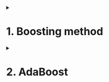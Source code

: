 <details>
<summary><h1>1. Boosting method</h1></summary>

## 1.1 Boosting principals and procedure

Boosting is a well-known ensemble learning strategy that combines the predictions of numerous base models to produce a more robust overall model.

>Unlike many ML models which focus on high quality prediction done by a single model, boosting algorithms seek to improve the prediction power by training a sequence of weak models, each compensating the weaknesses of its predecessors.

>![Python_File_Operation](https://miro.medium.com/v2/resize:fit:786/format:webp/1*4XuD6oRrgVqtaSwH-cu6SA.png)
>Boosting is a machine learning strategy that combines numerous weak learners into strong learners to increase model accuracy. The following are the steps in the boosting algorithm:
>
>1. Initialise weights: At the start of the process, each training example is given equal weight.
>  
>2. Train a weak learner: The weighted training data is used to train a weak learner. A weak learner is a simple model that outperforms random guessing only marginally. A decision tree with a few levels, for example, can be employed as a weak learner.
>
>3. Error calculation: The error of the weak learner on the training data is computed. The weighted sum of misclassified cases constitutes the error.
>  
>4. Update weights: Weights are updated according to the mistake rate of the training examples. Misclassified examples are given higher weights, whereas correctly classified examples are given lower weights.
>
>5. Repeat: Steps 2–4 are repeated several times. A new weak learner is trained on the updated weights of the training examples in each cycle.
>  
>6. Combine weak learners: The final model is made up of all of the weak learners that were trained in the preceding steps. The accuracy of each weak learner is weighted, and the final prediction is based on the weighted total of the weak learners.
>
>7. Forecast: The finished model is used to forecast fresh instances’ class labels.
>
>The boosting approach is designed to produce a strong learner that is accurate on the training data and can generalize effectively to new data. The algorithm can produce a model that is more accurate than any of the >individual weak learners by merging many weak learners.

>To understand Boosting, it is crucial to recognize that boosting is a generic algorithm rather than a specific model. Boosting needs you to specify a weak model (e.g. regression, shallow decision trees, etc) and then improves it.
>
>![Python_File_Operation](https://miro.medium.com/v2/resize:fit:720/format:webp/1*_DlfhMI2OFewBB4R-izszg.png)
>
>'More details can be found [here](https://medium.com/@brijesh_soni/understanding-boosting-in-machine-learning-a-comprehensive-guide-bdeaa1167a6).
>

## 1.2 Boosting vs Bagging

>![Python_File_Operation](https://miro.medium.com/v2/resize:fit:1400/0*o4zHKed7WKVdifju)

>![Python_File_Operation](https://miro.medium.com/v2/resize:fit:786/format:webp/1*r24_G4jmjpffc8Xqhq2R1g.png)>

|  | Bagging | Boosting |
| ------------- | ------------- | ------------- |
| Weak estimator  | Mutually dependently, built parallelly | mutually interrelate, built in order |
| Sampling method  | training data sampling with replacement, features sampling without replacement | training data sampling with replacement, features sampling without replacement |
| Ensemble method  | average for regression, vote for classification | each algorithm has its own ensemble algorithm |
| Target  | Reduce variance | Reduce bias |
| Representatives  | Random Forest | Adaboost, GBDT |

Bagging is used to reduce the variance of weak learners. Boosting is used to reduce the bias of weak learners.

We use bagging for combining weak learners of high variance. Bagging aims to produce a model with lower variance than the individual weak models. These weak learners are homogenous, meaning they are of the same type.

Bagging is also known as Bootstrap aggregating. It consists of two steps: bootstrapping and aggregation.

We use boosting for combining weak learners with high bias. Boosting aims to produce a model with a lower bias than that of the individual models. Like in bagging, the weak learners are homogeneous.

Boosting involves sequentially training weak learners. Here, each subsequent learner improves the errors of previous learners in the sequence. A sample of data is first taken from the initial dataset. This sample is used to train the first model, and the model makes its prediction. The samples can either be correctly or incorrectly predicted. The samples that are wrongly predicted are reused for training the next model. In this way, subsequent models can improve on the errors of previous models.

Unlike bagging, which aggregates prediction results at the end, boosting aggregates the results at each step. They are aggregated using weighted averaging.

## 1.3 Boosting algorithm procedures

Three key elements of boosting algorithm are:
- **Loss function L(x,y)**: evaluate the difference between model prediction results and actual results
- **weak estimator f(x)**: different boosthing algorithms may follow different procedure to build a tree (C4.5 or CART). Boosting can use any algorithm as weak estimator, but most commonly use decision tree.
- **Ensemble results H(x)**: use different methods

> [!IMPORTANT]
> Based on the result of the previous if evaluator f(x)t-1, calculate the loss function L(x,y), and use L(x,y) to adaptively affect the construction of the next if evaluator f(x)t , the result output by the integrated
> model is affected by all evaluators f(x)0~f(x)T as a whole

## 3. Implement boosting in sklearn

| Boosting algorithm | Library | Ensemble class |
| ------------- | ------------- | ------------- |
| ADB classifier | sklearn | AdaBoostClassifier |
| ADB regressor | sklearn | AdaBoostRegressor |
| GBDT classifier | sklearn | GradientBoostingClassifier |
| GBDT regressor  | sklearn | GradientBoostingRegressor |
| Histogram GBDT classifier | sklearn | HistGradientBoostingClassifier |
| Histogram GBDT regressor  | sklearn | HistGradientBoostingRegressor |
| eXtreme Gradient Boosting | xgboost | xgboost.train() |
| Light Gradient Boosting Machine  | xgboost | lightgbm.train() |
| CatBoost  | catboost | catboost.train() |

</details>


<details>
<summary><h1>2. AdaBoost</h1></summary>
The principle behind boosting algorithms is that we first build a model on the training dataset and then build a second model to rectify the errors present in the first model. This procedure is continued until and unless the errors are minimized and the dataset is predicted correctly. Boosting algorithms work in a similar way, it combines multiple models (weak learners) to reach the final output (strong learners).

Talking about the main idea behind the AdaBoost algorithm, we find that it iteratively trains a sequence of weak classifiers on different subsets of the training data. During each iteration, the algorithm assigns higher weights to the misclassified samples from the previous iteration, thereby focusing on the more challenging examples. This process allows the subsequent weak classifiers to pay more attention to the previously misclassified samples and improve their performance.
  
## 2.1 AdaBoost parameters and loss functions  
```python
class sklearn.ensemble.AdaBoostClassifier(base_estimator=None, *, n_estimators=50, learning_rate=1.0, algorithm="SAMME.R", random_state=None)

class sklearn.ensemble.AdaBoostRegressor(base_estimator=None, *, n_estimators=50, learning_rate=1.0, loss='linear', random_state=None)
```
- base_estimator, and its attribute base_estimator_ and estimators_
```python
from sklearn.ensemble import AdaBoostClassifier as ABC
from sklearn.ensemble import AdaBoostRegressor as ABR
from sklearn.tree import DecisionTreeClassifier as DTC
from sklearn.tree import DecisionTreeRegressor as DTR
from sklearn.datasets import load_digits

base_estimator = DTC(max_depth=10, max_features=30)

clf=ABC(base_estimator=base_estimator, n_estimators=3).fit(X_c, y_c)
clf.estimators_   # output 3 base estimators which will be created randomly
```

> [!IMPORTANT]
> Adaboost use classification tree as base estimator for calssification tasks. (same as random forest)
> Adaboost use regression tree as base estimator for regression tasks. (same as random forest)
> GBDT, CatBoost, XGBoost's base estimators are all regression tree.

- learning rate
AdaBoost also supports a learning rate that controls the contribution of each model to the ensemble prediction.

This is controlled by the “learning_rate” argument and by default is set to 1.0 or full contribution. Smaller or larger values might be appropriate depending on the number of models used in the ensemble. There is a balance between the contribution of the models and the number of trees in the ensemble.

More trees may require a smaller learning rate; fewer trees may require a larger learning rate. It is common to use values between 0 and 1 and sometimes very small values to avoid overfitting such as 0.1, 0.01 or 0.001.

- algorithm and loss
algorithm appears in sklearn.ensemble.AdaBoostClassifier;
loss appears in sklearn.ensemble.AdaBoostRegressor;

- n_estimators

## 2.2 AdaBoost regression procedure

We need to understand following key questions about Boosting algorithms:
- What is loss function L(x,y) expression? How does loss function affect building model
- What is base estimator f(x)? boosting algorithm follow which procedure to build a tree ?(C4.5 or IE3 or CART)
- What is ensemble result function H(x)? How does ensemble aogorithm afftect ensembled results? 


</details>





































